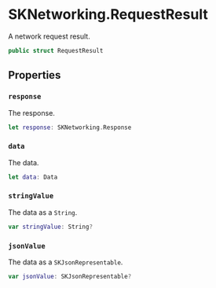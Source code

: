 # SKNetworking.RequestResult

A network request result.

``` swift
public struct RequestResult
```

## Properties

### `response`

The response.

``` swift
let response: SKNetworking.Response
```

### `data`

The data.

``` swift
let data: Data
```

### `stringValue`

The data as a `String`.

``` swift
var stringValue: String?
```

### `jsonValue`

The data as a `SKJsonRepresentable`.

``` swift
var jsonValue: SKJsonRepresentable?
```
